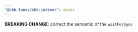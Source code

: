 ```yaml
---
"@ckb-lumos/ckb-indexer": minor
---
```


**BREAKING CHANGE**: correct the semantic of the `waitForSync`
